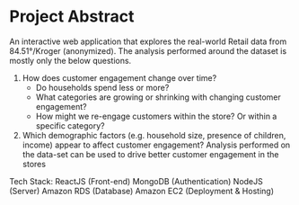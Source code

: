 # Project Abstract

An interactive web application that explores the real-world Retail data from 84.51°/Kroger (anonymized). 
The analysis performed around the dataset is mostly only the below questions.
1. How does customer engagement change over time?
	- Do households spend less or more?
	- What categories are growing or shrinking with changing customer engagement?
	- How might we re-engage customers within the store? Or within a specific category?
2. Which demographic factors (e.g. household size, presence of children, income) appear to affect customer engagement?
Analysis performed on the data-set can be used to drive better customer engagement in the stores

Tech Stack:
ReactJS (Front-end)
MongoDB (Authentication)
NodeJS (Server)
Amazon RDS (Database)
Amazon EC2 (Deployment & Hosting)
